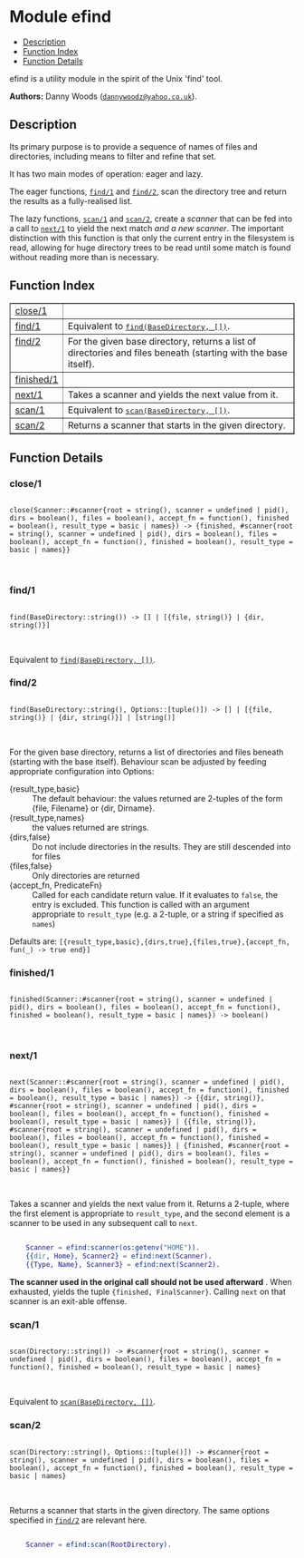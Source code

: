 

# Module efind #
* [Description](#description)
* [Function Index](#index)
* [Function Details](#functions)

efind is a utility module in the spirit of the Unix 'find' tool.

__Authors:__ Danny Woods ([`dannywoodz@yahoo.co.uk`](mailto:dannywoodz@yahoo.co.uk)).

<a name="description"></a>

## Description ##

Its primary purpose is to provide a sequence of names of files and
directories, including means to filter and refine that set.

It has two main modes of operation: eager and lazy.

The eager functions, [`find/1`](#find-1) and [`find/2`](#find-2), scan the
directory tree and return the results as a fully-realised list.

The lazy functions, [`scan/1`](#scan-1) and [`scan/2`](#scan-2), create a
_scanner_ that can be fed into a call to [`next/1`](#next-1) to
yield the next match _and a new scanner_.  The important
distinction with this function is that only the current entry in
the filesystem is read, allowing for huge directory trees to be read
until some match is found without reading more than is necessary.<a name="index"></a>

## Function Index ##


<table width="100%" border="1" cellspacing="0" cellpadding="2" summary="function index"><tr><td valign="top"><a href="#close-1">close/1</a></td><td></td></tr><tr><td valign="top"><a href="#find-1">find/1</a></td><td>Equivalent to <a href="#find-2"><tt>find(BaseDirectory, [])</tt></a>.</td></tr><tr><td valign="top"><a href="#find-2">find/2</a></td><td>For the given base directory, returns a list of directories and files beneath (starting with the base itself).</td></tr><tr><td valign="top"><a href="#finished-1">finished/1</a></td><td></td></tr><tr><td valign="top"><a href="#next-1">next/1</a></td><td>
Takes a scanner and yields the next value from it.</td></tr><tr><td valign="top"><a href="#scan-1">scan/1</a></td><td>Equivalent to <a href="#scan-2"><tt>scan(BaseDirectory, [])</tt></a>.</td></tr><tr><td valign="top"><a href="#scan-2">scan/2</a></td><td>Returns a scanner that starts in the given directory.</td></tr></table>


<a name="functions"></a>

## Function Details ##

<a name="close-1"></a>

### close/1 ###

<pre><code>
close(Scanner::#scanner{root = string(), scanner = undefined | pid(), dirs = boolean(), files = boolean(), accept_fn = function(), finished = boolean(), result_type = basic | names}) -&gt; {finished, #scanner{root = string(), scanner = undefined | pid(), dirs = boolean(), files = boolean(), accept_fn = function(), finished = boolean(), result_type = basic | names}}
</code></pre>
<br />

<a name="find-1"></a>

### find/1 ###

<pre><code>
find(BaseDirectory::string()) -&gt; [] | [{file, string()} | {dir, string()}]
</code></pre>
<br />

Equivalent to [`find(BaseDirectory, [])`](#find-2).

<a name="find-2"></a>

### find/2 ###

<pre><code>
find(BaseDirectory::string(), Options::[tuple()]) -&gt; [] | [{file, string()} | {dir, string()}] | [string()]
</code></pre>
<br />

For the given base directory, returns a list of directories and files beneath (starting with the base itself).
Behaviour scan be adjusted by feeding appropriate configuration into Options:



<dt>{result_type,basic}</dt>




<dd>The default behaviour: the values returned are 2-tuples of the form {file, Filename} or {dir, Dirname}.</dd>




<dt>{result_type,names}</dt>




<dd>the values returned are strings.</dd>




<dt>{dirs,false}</dt>




<dd>Do not include directories in the results.  They are still descended into for files</dd>




<dt>{files,false}</dt>




<dd>Only directories are returned</dd>




<dt>{accept_fn, PredicateFn}</dt>




<dd>Called for each candidate return value.  If it evaluates to <code>false</code>, the entry is excluded.  This function is called with an argument appropriate to <code>result_type</code> (e.g. a 2-tuple, or a string if specified as <code>names</code>)</dd>



Defaults are: `[{result_type,basic},{dirs,true},{files,true},{accept_fn, fun(_) -> true end}]`

<a name="finished-1"></a>

### finished/1 ###

<pre><code>
finished(Scanner::#scanner{root = string(), scanner = undefined | pid(), dirs = boolean(), files = boolean(), accept_fn = function(), finished = boolean(), result_type = basic | names}) -&gt; boolean()
</code></pre>
<br />

<a name="next-1"></a>

### next/1 ###

<pre><code>
next(Scanner::#scanner{root = string(), scanner = undefined | pid(), dirs = boolean(), files = boolean(), accept_fn = function(), finished = boolean(), result_type = basic | names}) -&gt; {{dir, string()}, #scanner{root = string(), scanner = undefined | pid(), dirs = boolean(), files = boolean(), accept_fn = function(), finished = boolean(), result_type = basic | names}} | {{file, string()}, #scanner{root = string(), scanner = undefined | pid(), dirs = boolean(), files = boolean(), accept_fn = function(), finished = boolean(), result_type = basic | names}} | {finished, #scanner{root = string(), scanner = undefined | pid(), dirs = boolean(), files = boolean(), accept_fn = function(), finished = boolean(), result_type = basic | names}}
</code></pre>
<br />

Takes a scanner and yields the next value from it.  Returns a 2-tuple, where
the first element is appropriate to `result_type`, and the second element is
a scanner to be used in any subsequent call to `next`.

```erlang

    Scanner = efind:scanner(os:getenv("HOME")).
    {{dir, Home}, Scanner2} = efind:next(Scanner).
    {{Type, Name}, Scanner3} = efind:next(Scanner2).
```


<strong>The scanner used in the original call should not be used afterward</strong>
.
When exhausted, yields the tuple `{finished, FinalScanner}`.  Calling `next` on that
scanner is an exit-able offense.

<a name="scan-1"></a>

### scan/1 ###

<pre><code>
scan(Directory::string()) -&gt; #scanner{root = string(), scanner = undefined | pid(), dirs = boolean(), files = boolean(), accept_fn = function(), finished = boolean(), result_type = basic | names}
</code></pre>
<br />

Equivalent to [`scan(BaseDirectory, [])`](#scan-2).

<a name="scan-2"></a>

### scan/2 ###

<pre><code>
scan(Directory::string(), Options::[tuple()]) -&gt; #scanner{root = string(), scanner = undefined | pid(), dirs = boolean(), files = boolean(), accept_fn = function(), finished = boolean(), result_type = basic | names}
</code></pre>
<br />

Returns a scanner that starts in the given directory.  The same options specified in [`find/2`](#find-2)
are relevant here.

```erlang

    Scanner = efind:scan(RootDirectory).
```

